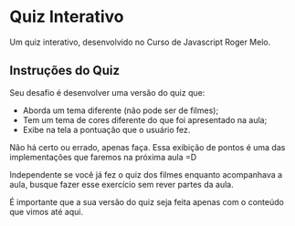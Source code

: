 # Quiz Interativo

Um quiz interativo, desenvolvido no Curso de Javascript Roger Melo.

## Instruções do Quiz

Seu desafio é desenvolver uma versão do quiz que:

- Aborda um tema diferente (não pode ser de filmes);
- Tem um tema de cores diferente do que foi apresentado na aula;
- Exibe na tela a pontuação que o usuário fez. 

Não há certo ou errado, apenas faça. 
Essa exibição de pontos é uma das implementações que faremos na próxima aula =D

Independente se você já fez o quiz dos filmes enquanto acompanhava a aula, busque 
fazer esse exercício sem rever partes da aula.

É importante que a sua versão do quiz seja feita apenas com o conteúdo que vimos até aqui.
